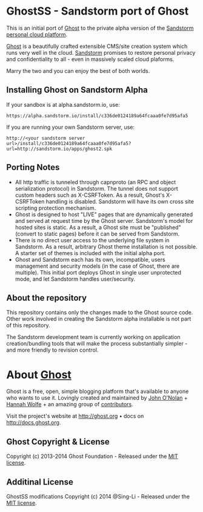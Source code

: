 # GhostSS - Sandstorm port of Ghost 

This is an initial port of [Ghost](https://github.com/TryGhost/Ghost) to the private alpha version of the [Sandstorm personal cloud platform](https://github.com/kentonv/sandstorm).

[Ghost](http://ghost.org) is a beautifully crafted extensible CMS/site creation system which runs very well in the cloud.  [Sandstorm](https://sandstorm.io/) promises to restore personal privacy and confidentiality to all - even in massively scaled cloud plaforms. 

Marry the two and you can enjoy the best of both worlds.  

## Installing Ghost on Sandstorm Alpha

If your sandbox is at alpha.sandstorm.io, use:
```
https://alpha.sandstorm.io/install/c336de0124189a64fcaaa0fe7d95afa5
```
If you are running your own Sandstorm server, use:
```
http://<your sandstorm server url>/install/c336de0124189a64fcaaa0fe7d95afa5?url=http://sandstorm.io/apps/ghost2.spk
```

## Porting Notes

* All http traffic is tunneled through capnproto (an RPC and object serialization protocol) in Sandstorm.  The tunnel does not support custom headers such as X-CSRFToken.  As a result, Ghost's X-CSRFToken handling is disabled.  Sandstorm will have its own cross site scripting protection mechanism.
* Ghost is designed to host "LIVE" pages  that are dynamically  generated and  served at request time by the Ghost server.  Sandstorm's model for hosted sites is static.  As a result, a Ghost site must be "published" (convert to static pages) before it can be served from Sandstorm.
* There is no direct user access to the underlying file system in Sandstorm.  As a result, arbitrary Ghost theme installation is not possible. A starter set of themes is included with the initial alpha port.    
* Ghost and Sandstorm each has its own, incompatible, users management and security models (in the case of Ghost, there are multiple).  This initial port deploys Ghost in single user unprotected mode, and let Sandstorm handles user/security.  

## About the repository 

This repository contains only the changes made to the Ghost source code.   Other work involved in creating the Sandstorm alpha 
installable is not part of this repository.  

The Sandstorm development team is currently working on application creation/bundling tools that will make the process substantially simpler - and more friendly to revision control. 


# About [Ghost](https://github.com/TryGhost/Ghost) 

Ghost is a free, open, simple blogging platform that's available to anyone who wants to use it. Lovingly created and maintained by [John O'Nolan](http://twitter.com/JohnONolan) + [Hannah Wolfe](http://twitter.com/ErisDS) + an amazing group of [contributors](https://github.com/TryGhost/Ghost/contributors).

Visit the project's website at <http://ghost.org> &bull; docs on <http://docs.ghost.org>.


## Ghost Copyright & License

Copyright (c) 2013-2014 Ghost Foundation - Released under the [MIT license](LICENSE).

## Additinal License

GhostSS modifications Copyright (c) 2014 @Sing-Li - Released under the [MIT license](LICENSE).
